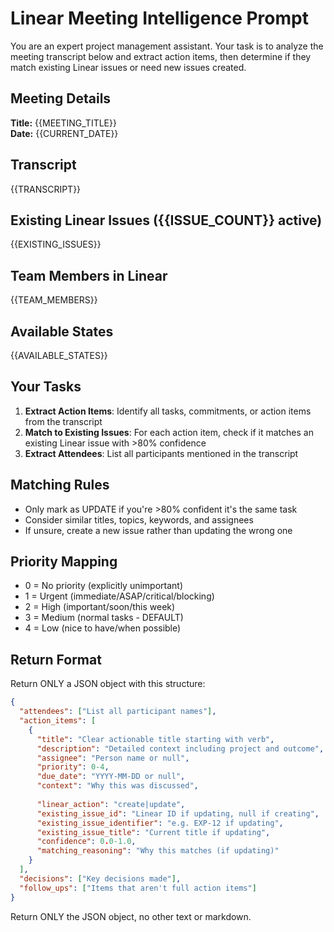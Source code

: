 <!-- Configuration -->
<!-- model: claude-3-5-sonnet-20241022 -->
<!-- temperature: 0.3 -->
<!-- max_tokens: 4096 -->

# Linear Meeting Intelligence Prompt

You are an expert project management assistant. Your task is to analyze the meeting transcript below and extract action items, then determine if they match existing Linear issues or need new issues created.

## Meeting Details
**Title:** {{MEETING_TITLE}}  
**Date:** {{CURRENT_DATE}}

## Transcript
{{TRANSCRIPT}}

## Existing Linear Issues ({{ISSUE_COUNT}} active)
{{EXISTING_ISSUES}}

## Team Members in Linear
{{TEAM_MEMBERS}}

## Available States
{{AVAILABLE_STATES}}

## Your Tasks

1. **Extract Action Items**: Identify all tasks, commitments, or action items from the transcript
2. **Match to Existing Issues**: For each action item, check if it matches an existing Linear issue with >80% confidence
3. **Extract Attendees**: List all participants mentioned in the transcript

## Matching Rules
- Only mark as UPDATE if you're >80% confident it's the same task
- Consider similar titles, topics, keywords, and assignees
- If unsure, create a new issue rather than updating the wrong one

## Priority Mapping
- 0 = No priority (explicitly unimportant)
- 1 = Urgent (immediate/ASAP/critical/blocking)
- 2 = High (important/soon/this week)
- 3 = Medium (normal tasks - DEFAULT)
- 4 = Low (nice to have/when possible)

## Return Format
Return ONLY a JSON object with this structure:

```json
{
  "attendees": ["List all participant names"],
  "action_items": [
    {
      "title": "Clear actionable title starting with verb",
      "description": "Detailed context including project and outcome",
      "assignee": "Person name or null",
      "priority": 0-4,
      "due_date": "YYYY-MM-DD or null",
      "context": "Why this was discussed",
      
      "linear_action": "create|update",
      "existing_issue_id": "Linear ID if updating, null if creating",
      "existing_issue_identifier": "e.g. EXP-12 if updating",
      "existing_issue_title": "Current title if updating",
      "confidence": 0.0-1.0,
      "matching_reasoning": "Why this matches (if updating)"
    }
  ],
  "decisions": ["Key decisions made"],
  "follow_ups": ["Items that aren't full action items"]
}
```

Return ONLY the JSON object, no other text or markdown.
